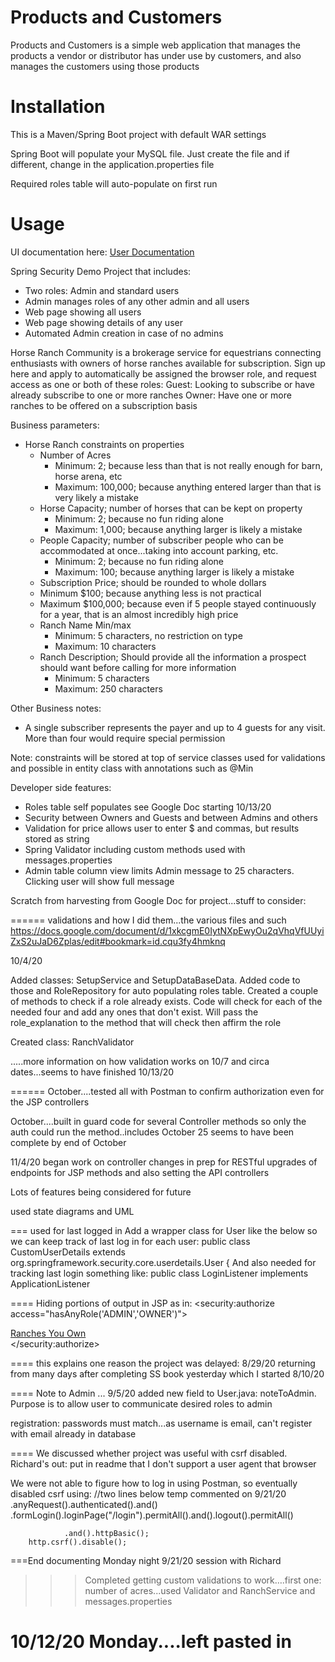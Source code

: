 # Products and Customers

Products and Customers is a simple web application that manages the products a vendor or distributor has under use by customers, and also manages the customers using those products

# Installation
This is a Maven/Spring Boot project with default WAR settings

Spring Boot will populate your MySQL file.  Just create the file and if different, change in the application.properties file

Required roles table will auto-populate on first run


[comment]: # (mvn spring-boot:run)


# Usage

UI documentation here:  [User Documentation](README-USER.md)



Spring Security Demo Project that includes:

  * Two roles: Admin and standard users
  * Admin manages roles of any other admin and all users
  * Web page showing all users
  * Web page showing details of any user
  * Automated Admin creation in case of no admins


Horse Ranch Community is a brokerage service for equestrians connecting enthusiasts with owners of horse ranches available for subscription.
Sign up here and apply to automatically be assigned the browser role, and request access as one or both of these roles:
Guest: Looking to subscribe or have already subscribe to one or more ranches
Owner: Have one or more ranches to be offered on a subscription basis

Business parameters:

  * Horse Ranch constraints on properties
    * Number of Acres
      * Minimum:  2; because less than that is not really enough for barn, horse arena, etc
      * Maximum:  100,000; because anything entered larger than that is very likely a mistake
    * Horse Capacity; number of horses that can be kept on property
      * Minimum:  2; because no fun riding alone
      * Maximum:  1,000; because anything larger is likely a mistake
    * People Capacity; number of subscriber people who can be accommodated at once...taking into account parking, etc.
      * Minimum:  2; because no fun riding alone
      * Maximum:  100; because anything larger is likely a mistake
    *  Subscription Price; should be rounded to whole dollars
      * Minimum $100; because anything less is not practical
      * Maximum $100,000; because even if 5 people stayed continuously for a year, that is an almost incredibly high price
    * Ranch Name Min/max
      * Minimum:  5 characters, no restriction on type
      * Maximum:  10 characters
    * Ranch Description; Should provide all the information a prospect should want before calling for more information
      * Minimum:  5 characters
      * Maximum:  250 characters
      

Other Business notes:

* A single subscriber represents the payer and up to 4 guests for any visit.  More than four would require special permission

    


Note:  constraints will be stored at top of service classes used for validations and possible in entity class with annotations such as @Min


Developer side features:
  * Roles table self populates  see Google Doc starting 10/13/20
  * Security between Owners and Guests and between Admins and others
  * Validation for price allows user to enter $ and commas, but results stored as string
  * Spring Validator including custom methods used with messages.properties
  * Admin table column view limits Admin message to 25 characters.  Clicking user will show full message



Scratch from harvesting from Google Doc for project...stuff to consider:

======
validations and how I did them...the various files and such https://docs.google.com/document/d/1xkcgmE0IytNXpEwyOu2qVhqVfUUyiZxS2uJaD6Zplas/edit#bookmark=id.cqu3fy4hmknq 

10/4/20

Added classes:  SetupService and SetupDataBaseData.  Added code to those and RoleRepository for auto populating roles table.  Created a couple of methods to check if a role already exists.  Code will check for each of the needed four and add any ones that don't exist.  Will pass the role_explanation to the method that will check then affirm the role

Created class:  RanchValidator

.....more information on how validation works on 10/7 and circa dates...seems to have finished 10/13/20

======
October....tested all with Postman to confirm authorization even for the JSP controllers

October....built in guard code for several Controller methods so only the auth could run the method..includes October 25
seems to have been complete by end of October

11/4/20 began work on controller changes in prep for RESTful upgrades of endpoints for JSP methods and also setting the API controllers



Lots of features being considered for future

used state diagrams and UML


===
used for last logged in
Add a wrapper class for User like the below so we can keep track of last log in for each user:
public class CustomUserDetails extends org.springframework.security.core.userdetails.User {
And also needed for tracking last login something like:  public class LoginListener implements ApplicationListener<AuthenticationSuccessEvent>




====
Hiding portions of output in JSP as in:
			<security:authorize access="hasAnyRole('ADMIN','OWNER')">
				<div class="col-20">
					<a href="/owners/auth">Ranches You Own</a><!-- for Owner s ownersPage.jsp -->
				</div>
			</security:authorize>

====
this explains one reason the project was delayed:
8/29/20 returning from many days after completing SS book yesterday which I started 8/10/20

====
Note to Admin ...
9/5/20 added new field to User.java:  noteToAdmin.  Purpose is to allow user to communicate desired roles to admin


registration:  passwords must match...as username is email, can't register with email already in database

====
We discussed whether project was useful with csrf disabled.  Richard's
out:  put in readme that I don't support a user agent that browser

We were not able to figure how to log in using Postman, so eventually disabled csrf using:
				//two lines below temp commented on 9/21/20
				.anyRequest().authenticated().and()
				.formLogin().loginPage("/login").permitAll().and().logout().permitAll()
				
				.and().httpBasic();
		http.csrf().disable();

===End documenting Monday night 9/21/20 session with Richard


>>>Completed getting custom validations to work….first one:  number of acres...used Validator and RanchService and messages.properties

10/12/20 Monday....left pasted in
======


















  
